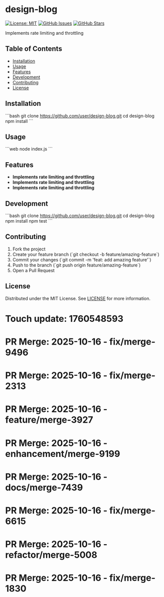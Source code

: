 # design-blog

[![License: MIT](https://img.shields.io/badge/License-MIT-yellow.svg)](https://opensource.org/licenses/MIT)
[![GitHub Issues](https://img.shields.io/github/issues/user/design-blog.svg)](https://github.com/user/design-blog/issues)
[![GitHub Stars](https://img.shields.io/github/stars/user/design-blog.svg)](https://github.com/user/design-blog/stargazers)

Implements rate limiting and throttling

## Table of Contents

- [Installation](#installation)
- [Usage](#usage)
- [Features](#features)
- [Development](#development)
- [Contributing](#contributing)
- [License](#license)

## Installation

\`\`\`bash
git clone https://github.com/user/design-blog.git
cd design-blog
npm install
\`\`\`

## Usage

\`\`\`web
node index.js
\`\`\`

## Features

- **Implements rate limiting and throttling**
- **Implements rate limiting and throttling**
- **Implements rate limiting and throttling**

## Development

\`\`\`bash
git clone https://github.com/user/design-blog.git
cd design-blog
npm install
npm test
\`\`\`

## Contributing

1. Fork the project
2. Create your feature branch (\`git checkout -b feature/amazing-feature\`)
3. Commit your changes (\`git commit -m 'feat: add amazing feature'\`)
4. Push to the branch (\`git push origin feature/amazing-feature\`)
5. Open a Pull Request

## License

Distributed under the MIT License. See [LICENSE](LICENSE) for more information.

# Touch update: 1760548593

# PR Merge: 2025-10-16 - fix/merge-9496

# PR Merge: 2025-10-16 - fix/merge-2313

# PR Merge: 2025-10-16 - feature/merge-3927

# PR Merge: 2025-10-16 - enhancement/merge-9199

# PR Merge: 2025-10-16 - docs/merge-7439

# PR Merge: 2025-10-16 - fix/merge-6615

# PR Merge: 2025-10-16 - refactor/merge-5008

# PR Merge: 2025-10-16 - fix/merge-1830
